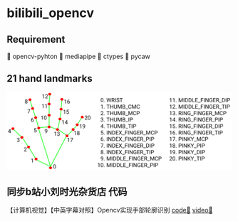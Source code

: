 <!--
 * @Author: goog
 * @Date: 2021-07-17 09:33:10
 * @LastEditTime: 2021-07-17 18:07:10
 * @LastEditors: goog
 * @Description: #
 * @FilePath: /GithubSyn/bilibili_opencv/README.md
 * Time Limit Exceeded!
-->
# bilibili_opencv
## Requirement
🌟 opencv-pyhton
🌟 mediapipe
🌟 ctypes
🌟 pycaw

## 21 hand landmarks
![hand landmakrs](./resources/hand_landmarks.png)
## 同步b站小刘时光杂货店 代码

【计算机视觉】【中英字幕对照】Opencv实现手部轮廓识别 [code🔗](https://github.com/liuxianyi/bilibili_opencv/blob/main/HandMarkRecognition/HandTrackingMdule.py) [video🔗](https://www.bilibili.com/video/BV1Hv411n7LK?t=146)
